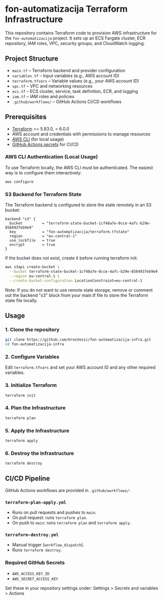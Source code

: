 # fon-automatizacija Terraform Infrastructure

This repository contains Terraform code to provision AWS infrastructure for the `fon-automatizacija` project.
It sets up an ECS Fargate cluster, ECR repository, IAM roles, VPC, security groups, and CloudWatch logging.

## Project Structure

- `main.tf` – Terraform backend and provider configuration
- `variables.tf` – Input variables (e.g., AWS account ID)
- `terraform.tfvars` – Variable values (e.g., your AWS account ID)
- `vpc.tf` – VPC and networking resources
- `ecs.tf` – ECS cluster, service, task definition, ECR, and logging
- `iam.tf` – IAM roles and policies
- `.github/workflows/` – GitHub Actions CI/CD workflows

## Prerequisites

- [Terraform](https://www.terraform.io/downloads.html) >= 5.83.0, < 6.0.0
- AWS account and credentials with permissions to manage resources
- [AWS CLI](https://aws.amazon.com/cli/) (for local usage)
- [GitHub Actions secrets](https://docs.github.com/en/actions/security-guides/encrypted-secrets) for CI/CD

### AWS CLI Authentication (Local Usage)

To use Terraform locally, the AWS CLI must be authenticated. The easiest way is to configure them interactively:

```sh
aws configure
```

### S3 Backend for Terraform State
The Terraform backend is configured to store the state remotely in an S3 bucket:
```hcl
backend "s3" {
  bucket         = "terraform-state-bucket-1cf48a7e-0cce-4afc-b29e-8584937eb9e9"
  key            = "fon-automatizacija/terraform.tfstate"
  region         = "eu-central-1"
  use_lockfile   = true
  encrypt        = true
}
```

If the bucket does not exist, create it before running terraform init:
```sh
aws s3api create-bucket \
  --bucket terraform-state-bucket-1cf48a7e-0cce-4afc-b29e-8584937eb9e9 \
  --region eu-central-1 \
  --create-bucket-configuration LocationConstraint=eu-central-1
```

Note: If you do not want to use remote state storage, remove or comment out the backend "s3" block from your main.tf file to store the Terraform state file locally.

## Usage

### 1. Clone the repository

```sh
git clone https://github.com/UrosVesic/fon-automatizacija-infra.git
cd fon-automatizacija-infra
```

### 2. Configure Variables
Edit `terraform.tfvars` and set your AWS account ID and any other required variables.

### 3. Initialize Terraform
```sh
terraform init
```

### 4. Plan the Infrastructure
```sh
terraform plan
```

### 5. Apply the Infrastructure
```sh
terraform apply
```

### 6. Destroy the Infrastructure
```sh
terraform destroy
```

## CI/CD Pipeline

GitHub Actions workflows are provided in `.github/workflows/`:

### `terraform-plan-apply.yml`

- Runs on pull requests and pushes to `main`.
- On pull request: runs `terraform plan`.
- On push to `main`: runs `terraform plan` and `terraform apply`.

### `terraform-destroy.yml`

- Manual trigger (`workflow_dispatch`).
- Runs `terraform destroy`.

### Required GitHub Secrets

- `AWS_ACCESS_KEY_ID`
- `AWS_SECRET_ACCESS_KEY`

Set these in your repository settings under: Settings > Secrets and variables > Actions



